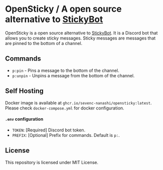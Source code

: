 # OpenSticky / A open source alternative to [StickyBot](https://stickybot.info)

OpenSticky is a open source alternative to [StickyBot](https://stickybot.info).
It is a Discord bot that allows you to create sticky messages. Sticky messages are messages that are pinned to the bottom of a channel.

## Commands

- `p:pin` - Pins a message to the bottom of the channel.
- `p:unpin` - Unpins a message from the bottom of the channel.

## Self Hosting

Docker image is available at `ghcr.io/sevenc-nanashi/opensticky:latest`.
Please check `docker-compose.yml` for docker configuration.

#### `.env` configuration

- `TOKEN`: [Required] Discord bot token.
- `PREFIX`: [Optional] Prefix for commands. Default is `p:`.

## License

This repository is licensed under MIT License.

